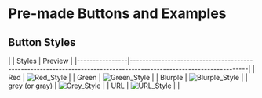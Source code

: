 # Pre-made Buttons and Examples

## Button Styles
|
| Styles         | Preview                                                                                                           |
|----------------|-------------------------------------------------------------------------------------------------------------------|
| Red            | ![Red_Style](https://cdn.discordapp.com/attachments/846455339419172874/848285563936047124/Button_Green2.png)      |
| Green          | ![Green_Style](https://cdn.discordapp.com/attachments/846455339419172874/848283811942498344/Button_Green1.png)    |
| Blurple        | ![Blurple_Style](https://cdn.discordapp.com/attachments/846455339419172874/848282426395852830/Button_Blurple.png) |
| grey (or gray) | ![Grey_Style](https://cdn.discordapp.com/attachments/846455339419172874/848291827736117308/Button_Green5.png)     |
| URL            | ![URL_Style](https://cdn.discordapp.com/attachments/846455339419172874/848290582706782308/Button_Green4.png)      |
|
